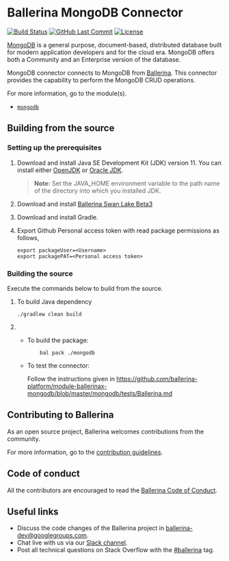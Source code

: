# Ballerina MongoDB Connector

[![Build Status](https://github.com/ballerina-platform/module-ballerinax-mongodb/workflows/CI/badge.svg)](https://github.com/ballerina-platform/module-ballerinax-mongodb/actions?query=workflow%3ACI)
[![GitHub Last Commit](https://img.shields.io/github/last-commit/ballerina-platform/module-ballerinax-mongodb.svg)](https://github.com/ballerina-platform/module-ballerinax-mongodb/commits/master)
[![License](https://img.shields.io/badge/License-Apache%202.0-blue.svg)](https://opensource.org/licenses/Apache-2.0)

[MongoDB](https://docs.mongodb.com/v4.2/) is a general purpose, document-based, distributed database built for modern application developers and for the cloud era. MongoDB offers both a Community and an Enterprise version of the database.

MongoDB connector connects to MongoDB from [Ballerina](https://ballerina.io/). This connector provides the capability to perform the MongoDB CRUD operations.

For more information, go to the module(s).

- [`mongodb`](mongodb/Module.md)

## Building from the source

### Setting up the prerequisites

1. Download and install Java SE Development Kit (JDK) version 11. You can install either [OpenJDK](https://adoptopenjdk.net/) or [Oracle JDK](https://www.oracle.com/java/technologies/javase-jdk11-downloads.html).

    > **Note:** Set the JAVA_HOME environment variable to the path name of the directory into which you installed
    JDK.
 
2. Download and install [Ballerina Swan Lake Beta3](https://ballerina.io/)

3. Download and install Gradle.

4. Export Github Personal access token with read package permissions as follows,

    ```
    export packageUser=<Username>
    export packagePAT=<Personal access token>
    ```

### Building the source

Execute the commands below to build from the source.

1. To build Java dependency
    ```
    ./gradlew clean build
    ```

2. * To build the package:
        ```shell script
            bal pack ./mongodb
        ```
   * To test the connector:
   
        Follow the instructions given in https://github.com/ballerina-platform/module-ballerinax-mongodb/blob/master/mongodb/tests/Ballerina.md

## Contributing to Ballerina

As an open source project, Ballerina welcomes contributions from the community. 

For more information, go to the [contribution guidelines](https://github.com/ballerina-platform/ballerina-lang/blob/master/CONTRIBUTING.md).

## Code of conduct

All the contributors are encouraged to read the [Ballerina Code of Conduct](https://ballerina.io/code-of-conduct).

## Useful links

* Discuss the code changes of the Ballerina project in [ballerina-dev@googlegroups.com](mailto:ballerina-dev@googlegroups.com).
* Chat live with us via our [Slack channel](https://ballerina.io/community/slack/).
* Post all technical questions on Stack Overflow with the [#ballerina](https://stackoverflow.com/questions/tagged/ballerina) tag.
